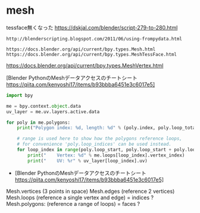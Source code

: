 # mesh

tessface無くなった
	https://dskjal.com/blender/script-279-to-280.html

	http://blenderscripting.blogspot.com/2011/06/using-frompydata.html

	https://docs.blender.org/api/current/bpy.types.Mesh.html
 	https://docs.blender.org/api/current/bpy.types.MeshTessFace.html
  https://docs.blender.org/api/current/bpy.types.MeshVertex.html

 [Blender PythonのMeshデータアクセスのチートシート https://qiita.com/kenyoshi17/items/b93bbba6451e3c6017e5]

```py
import bpy

me = bpy.context.object.data
uv_layer = me.uv.layers.active.data

for poly in me.polygons:
    print("Polygon index: %d, length: %d" % (poly.index, poly.loop_total))

    # range is used here to show how the polygons reference loops,
    # for convenience 'poly.loop_indices' can be used instead.
    for loop_index in range(poly.loop_start, poly.loop_start + poly.loop_total):
        print("    Vertex: %d" % me.loops[loop_index].vertex_index)
        print("    UV: %r" % uv_layer[loop_index].uv)
```

* [Blender PythonのMeshデータアクセスのチートシート https://qiita.com/kenyoshi17/items/b93bbba6451e3c6017e5]

Mesh.vertices (3 points in space)
Mesh.edges (reference 2 vertices)
Mesh.loops (reference a single vertex and edge) = indices ?
Mesh.polygons: (reference a range of loops) = faces ?
